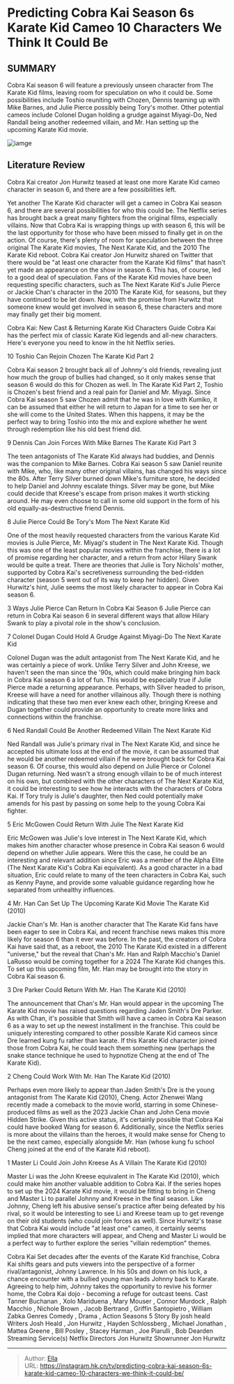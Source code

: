 # Predicting Cobra Kai Season 6s Karate Kid Cameo 10 Characters We Think It Could Be


## SUMMARY 


 Cobra Kai season 6 will feature a previously unseen character from The Karate Kid films, leaving room for speculation on who it could be. 
 Some possibilities include Toshio reuniting with Chozen, Dennis teaming up with Mike Barnes, and Julie Pierce possibly being Tory&#39;s mother. 
 Other potential cameos include Colonel Dugan holding a grudge against Miyagi-Do, Ned Randall being another redeemed villain, and Mr. Han setting up the upcoming Karate Kid movie. 

![iamge](https://static1.srcdn.com/wordpress/wp-content/uploads/2023/03/jackie-chan-the-karate-kid-2010-helped-cobra-kai-2018-debut.jpg)

## Literature Review
Cobra Kai creator Jon Hurwitz teased at least one more Karate Kid cameo character in season 6, and there are a few possibilities left. 




Yet another The Karate Kid character will get a cameo in Cobra Kai season 6, and there are several possibilities for who this could be. The Netflix series has brought back a great many fighters from the original films, especially villains. Now that Cobra Kai is wrapping things up with season 6, this will be the last opportunity for those who have been missed to finally get in on the action. Of course, there&#39;s plenty of room for speculation between the three original The Karate Kid movies, The Next Karate Kid, and the 2010 The Karate Kid reboot.
Cobra Kai creator Jon Hurwitz shared on Twitter that there would be &#34;at least one character from the Karate Kid films&#34; that hasn&#39;t yet made an appearance on the show in season 6. This has, of course, led to a good deal of speculation. Fans of the Karate Kid movies have been requesting specific characters, such as The Next Karate Kid&#39;s Julie Pierce or Jackie Chan&#39;s character in the 2010 The Karate Kid, for seasons, but they have continued to be let down. Now, with the promise from Hurwitz that someone knew would get involved in season 6, these characters and more may finally get their big moment.
            
 
 Cobra Kai: New Cast &amp; Returning Karate Kid Characters Guide 
Cobra Kai has the perfect mix of classic Karate Kid legends and all-new characters. Here&#39;s everyone you need to know in the hit Netflix series.













 








 10  Toshio Can Rejoin Chozen 
The Karate Kid Part 2
        

Cobra Kai season 2 brought back all of Johnny&#39;s old friends, revealing just how much the group of bullies had changed, so it only makes sense that season 6 would do this for Chozen as well. In The Karate Kid Part 2, Toshio is Chozen&#39;s best friend and a real pain for Daniel and Mr. Miyagi. Since Cobra Kai season 5 saw Chozen admit that he was in love with Kumiko, it can be assumed that either he will return to Japan for a time to see her or she will come to the United States. When this happens, it may be the perfect way to bring Toshio into the mix and explore whether he went through redemption like his old best friend did.





 9  Dennis Can Join Forces With Mike Barnes 
The Karate Kid Part 3
        

The teen antagonists of The Karate Kid always had buddies, and Dennis was the companion to Mike Barnes. Cobra Kai season 5 saw Daniel reunite with Mike, who, like many other original villains, has changed his ways since the 80s. After Terry Silver burned down Mike&#39;s furniture store, he decided to help Daniel and Johnny escalate things. Silver may be gone, but Mike could decide that Kreese&#39;s escape from prison makes it worth sticking around. He may even choose to call in some old support in the form of his old equally-as-destructive friend Dennis.





 8  Julie Pierce Could Be Tory&#39;s Mom 
The Next Karate Kid


 







One of the most heavily requested characters from the various Karate Kid movies is Julie Pierce, Mr. Miyagi&#39;s student in The Next Karate Kid. Though this was one of the least popular movies within the franchise, there is a lot of promise regarding her character, and a return from actor Hilary Swank would be quite a treat. There are theories that Julie is Tory Nichols&#39; mother, supported by Cobra Kai&#39;s secretiveness surrounding the bed-ridden character (season 5 went out of its way to keep her hidden). Given Hurwitz&#39;s hint, Julie seems the most likely character to appear in Cobra Kai season 6.
            
 
 3 Ways Julie Pierce Can Return In Cobra Kai Season 6 
Julie Pierce can return in Cobra Kai season 6 in several different ways that allow Hilary Swank to play a pivotal role in the show&#39;s conclusion.









 7  Colonel Dugan Could Hold A Grudge Against Miyagi-Do 
The Next Karate Kid
        

Colonel Dugan was the adult antagonist from The Next Karate Kid, and he was certainly a piece of work. Unlike Terry Silver and John Kreese, we haven&#39;t seen the man since the &#39;90s, which could make bringing him back in Cobra Kai season 6 a lot of fun. This would be especially true if Julie Pierce made a returning appearance. Perhaps, with Silver headed to prison, Kreese will have a need for another villainous ally. Though there is nothing indicating that these two men ever knew each other, bringing Kreese and Dugan together could provide an opportunity to create more links and connections within the franchise.





 6  Ned Randall Could Be Another Redeemed Villain 
The Next Karate Kid
        

Ned Randall was Julie&#39;s primary rival in The Next Karate Kid, and since he accepted his ultimate loss at the end of the movie, it can be assumed that he would be another redeemed villain if he were brought back for Cobra Kai season 6. Of course, this would also depend on Julie Pierce or Colonel Dugan returning. Ned wasn&#39;t a strong enough villain to be of much interest on his own, but combined with the other characters of The Next Karate Kid, it could be interesting to see how he interacts with the characters of Cobra Kai. If Tory truly is Julie&#39;s daughter, then Ned could potentially make amends for his past by passing on some help to the young Cobra Kai fighter.





 5  Eric McGowen Could Return With Julie 
The Next Karate Kid
        

Eric McGowen was Julie&#39;s love interest in The Next Karate Kid, which makes him another character whose presence in Cobra Kai season 6 would depend on whether Julie appears. Were this the case, he could be an interesting and relevant addition since Eric was a member of the Alpha Elite (The Next Karate Kid&#39;s Cobra Kai equivalent). As a good character in a bad situation, Eric could relate to many of the teen characters in Cobra Kai, such as Kenny Payne, and provide some valuable guidance regarding how he separated from unhealthy influences.





 4  Mr. Han Can Set Up The Upcoming Karate Kid Movie 
The Karate Kid (2010)


 







Jackie Chan&#39;s Mr. Han is another character that The Karate Kid fans have been eager to see in Cobra Kai, and recent franchise news makes this more likely for season 6 than it ever was before. In the past, the creators of Cobra Kai have said that, as a reboot, the 2010 The Karate Kid existed in a different &#34;universe,&#34; but the reveal that Chan&#39;s Mr. Han and Ralph Macchio&#39;s Daniel LaRusso would be coming together for a 2024 The Karate Kid changes this. To set up this upcoming film, Mr. Han may be brought into the story in Cobra Kai season 6.





 3  Dre Parker Could Return With Mr. Han 
The Karate Kid (2010)
        

The announcement that Chan&#39;s Mr. Han would appear in the upcoming The Karate Kid movie has raised questions regarding Jaden Smith&#39;s Dre Parker. As with Chan, it&#39;s possible that Smith will have a cameo in Cobra Kai season 6 as a way to set up the newest installment in the franchise. This could be uniquely interesting compared to other possible Karate Kid cameos since Dre learned kung fu rather than karate. If this Karate Kid character joined those from Cobra Kai, he could teach them something new (perhaps the snake stance technique he used to hypnotize Cheng at the end of The Karate Kid).





 2  Cheng Could Work With Mr. Han 
The Karate Kid (2010)


 







Perhaps even more likely to appear than Jaden Smith&#39;s Dre is the young antagonist from The Karate Kid (2010), Cheng. Actor Zhenwei Wang recently made a comeback to the movie world, starring in some Chinese-produced films as well as the 2023 Jackie Chan and John Cena movie Hidden Strike. Given this active status, it&#39;s certainly possible that Cobra Kai could have booked Wang for season 6. Additionally, since the Netflix series is more about the villains than the heroes, it would make sense for Cheng to be the next cameo, especially alongside Mr. Han (whose kung fu school Cheng joined at the end of the Karate Kid reboot).





 1  Master Li Could Join John Kreese As A Villain 
The Karate Kid (2010)
        

Master Li was the John Kreese equivalent in The Karate Kid (2010), which could make him another valuable addition to Cobra Kai. If the series hopes to set up the 2024 Karate Kid movie, it would be fitting to bring in Cheng and Master Li to parallel Johnny and Kreese in the final season. Like Johnny, Cheng left his abusive sensei&#39;s practice after being defeated by his rival, so it would be interesting to see Li and Kreese team up to get revenge on their old students (who could join forces as well). Since Hurwitz&#39;s tease that Cobra Kai would include &#34;at least one&#34; cameo, it certainly seems implied that more characters will appear, and Cheng and Master Li would be a perfect way to further explore the series &#34;villain redemption&#34; themes.
        


 Cobra Kai 
Set decades after the events of the Karate Kid franchise, Cobra Kai shifts gears and puts viewers into the perspective of a former rival/antagonist, Johnny Lawrence. In his 50s and down on his luck, a chance encounter with a bullied young man leads Johnny back to Karate. Agreeing to help him, Johnny takes the opportunity to revive his former home, the Cobra Kai dojo - becoming a refuge for outcast teens.
 Cast   Tanner Buchanan , Xolo Mariduena , Mary Mouser , Connor Murdock , Ralph Macchio , Nichole Brown , Jacob Bertrand , Griffin Santopietro , William Zabka    Genres   Comedy , Drama , Action    Seasons   5    Story By   josh heald    Writers   Josh Heald , Jon Hurwitz , Hayden Schlossberg , Michael Jonathan , Mattea Greene , Bill Posley , Stacey Harman , Joe Piarulli , Bob Dearden    Streaming Service(s)   Netflix    Directors   Jon Hurwitz    Showrunner   Jon Hurwitz    





---

> Author: [Ella](https://instagram.hk.cn/)  
> URL: https://instagram.hk.cn/tv/predicting-cobra-kai-season-6s-karate-kid-cameo-10-characters-we-think-it-could-be/  

